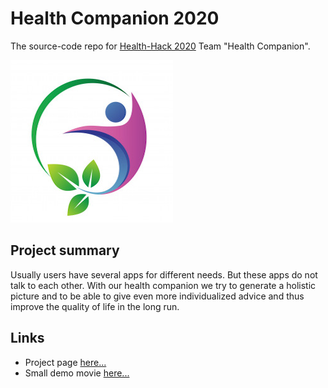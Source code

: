 # Health Companion 2020

The source-code repo for [Health-Hack 2020](https://2020.healthhack.solutions) Team "Health Companion".

![Logo](src/HH20Backend/HH20Web/wwwroot/favicon.png)

## Project summary

Usually users have several apps for different needs. But these apps do not talk to each other. With our health companion we try to generate a holistic picture and to be able to give even more individualized advice and thus improve the quality of life in the long run.

## Links

- Project page [here...](https://2020.healthhack.solutions/project/80)
- Small demo movie [here...](https://shorturl.at/hANP4)
